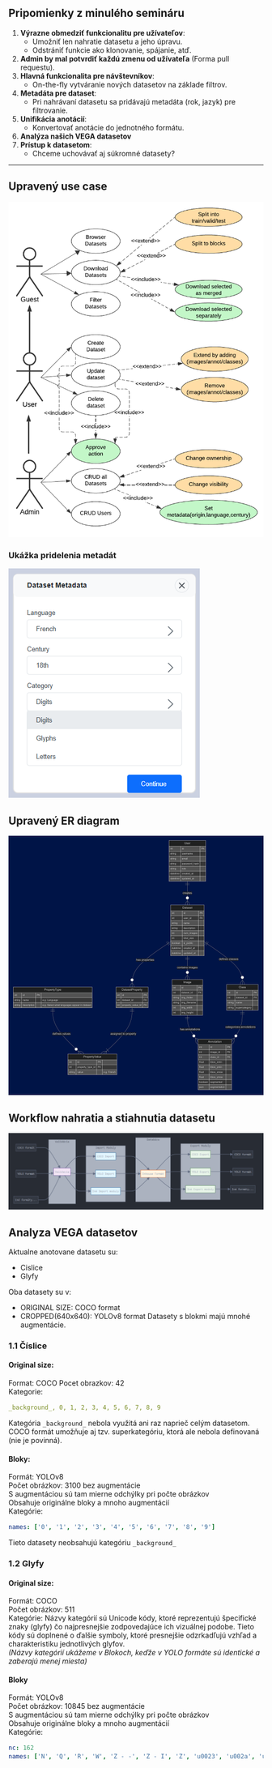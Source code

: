 ## Pripomienky z minulého semináru
1. **Výrazne obmedziť funkcionalitu pre užívateľov**:
   - Umožniť len nahratie datasetu a jeho úpravu.
   - Odstrániť funkcie ako klonovanie, spájanie, atď.
3. **Admin by mal potvrdiť každú zmenu od užívateľa** (Forma pull requestu).
4. **Hlavná funkcionalita pre návštevníkov**:  
   - On-the-fly vytváranie nových datasetov na základe filtrov.
5. **Metadáta pre dataset**:  
   - Pri nahrávaní datasetu sa pridávajú metadáta (rok, jazyk) pre filtrovanie.
7. **Unifikácia anotácií**:  
   - Konvertovať anotácie do jednotného formátu.
10. **Analýza našich VEGA datasetov**
9. **Prístup k datasetom**:
   - Chceme uchovávať aj súkromné datasety?

---

## Upravený use case
![Alt text](use_case_v2.png)

### Ukážka pridelenia metadát
![Alt text](preview.png)

## Upravený ER diagram
![Alt text](er_v2.png)

## Workflow nahratia a stiahnutia datasetu
![Alt text](converter.png)
## Analyza VEGA datasetov
Aktualne anotovane datasetu su:  
- Cislice
- Glyfy

Oba datasety su v:
- ORIGINAL SIZE: COCO format
- CROPPED(640x640): YOLOv8 format
Datasety s blokmi majú mnohé augmentácie.
### 1.1 Číslice
#### Original size:
Format: COCO
Pocet obrazkov: 42  
Kategorie:   
  ```yaml
  _background_, 0, 1, 2, 3, 4, 5, 6, 7, 8, 9
  ```  
Kategória `_background_` nebola využitá ani raz naprieč celým datasetom.  
COCO formát umožňuje aj tzv. superkategóriu, ktorá ale nebola definovaná (nie je povinná).

#### Bloky:
Formát: YOLOv8  
Počet obrázkov: 3100 bez augmentácie  
S augmentáciou sú tam mierne odchýlky pri počte obrázkov  
Obsahuje originálne bloky a mnoho augmentácií  
Kategórie:

```yaml
names: ['0', '1', '2', '3', '4', '5', '6', '7', '8', '9']
```
Tieto datasety neobsahujú kategóriu `_background_`
### 1.2 Glyfy
#### Original size:
Formát: COCO  
Počet obrázkov: 511  
Kategórie: Názvy kategórií sú Unicode kódy, ktoré reprezentujú špecifické znaky (glyfy) čo najpresnejšie zodpovedajúce ich vizuálnej podobe. Tieto kódy sú doplnené o ďalšie symboly, ktoré presnejšie odzrkadľujú vzhľad a charakteristiku jednotlivých glyfov.  
*(Názvy kategórií ukážeme v Blokoch, keďže v YOLO formáte sú identické a zaberajú menej miesta)*
#### Bloky
Formát: YOLOv8  
Počet obrázkov: 10845 bez augmentácie  
S augmentáciou sú tam mierne odchýlky pri počte obrázkov  
Obsahuje originálne bloky a mnoho augmentácií    
Kategórie:

```yaml
nc: 162
names: ['N', 'Q', 'R', 'W', 'Z - -', 'Z - I', 'Z', 'u0023', 'u002a', 'u003d', 'u0043', 'u0054', 'u006d', 'u00d8', 'u0186', 'u01c2 - -', 'u01c2', 'u01c3', 'u0223', 'u0236 - - -', 'u0236 - -', 'u0236', 'u0255', 'u0266', 'u0271 - I', 'u0271', 'u0273', 'u0293', 'u0294', 'u0295', 'u0391', 'u039b', 'u03a5', 'u03a9', 'u03b1', 'u03b2', 'u03b8', 'u03ba', 'u03bb', 'u03c0 D _', 'u03c0', 'u03c6', 'u03c7 - -', 'u03c7', 'u03c9', 'u03f4', 'u03fe', 'u03ff', 'u04ba', 'u0564', 'u06ba - -', 'u06ba', 'u07c2', 'u0ba3', 'u0ce7 - -', 'u0ce7', 'u0e87 - - - -', 'u0e87 - - -', 'u0e87 - -', 'u0e87', 'u0ebd - -', 'u0ebd', 'u10c5', 'u10dd', 'u13ce', 'u1433', 'u146b', 'u1472 U -', 'u1472', 'u1542', 'u1543', 'u1546', 'u166d', 'u1687', 'u1691', 'u1692', 'u1722', 'u1723', 'u1d13', 'u1d133', 'u1d15f R -', 'u1d48', 'u1d78f', 'u1dc9', 'u1f74b', 'u1f75e', 'u1f761', 'u1f76a', 'u2020', 'u2026', 'u20df D I', 'u20df U I', 'u20df', 'u2113', 'u2118', 'u2125', 'u2164', 'u2200', 'u221e - -', 'u221e', 'u2290', 'u2293', 'u2295', 'u22a1', 'u22a5', 'u22b8 L I', 'u231c', 'u231d', 'u2571 R - - -', 'u2571 R - -', 'u2571 R -', 'u25a1', 'u25b3 - _', 'u25b3', 'u25eb', 'u25ec', 'u25ef', 'u2609 D I I I', 'u2609 L - R -', 'u2609 U I I I', 'u2609 U I _ I', 'u2609', 'u260a', 'u263E', 'u263f', 'u2640', 'u2641', 'u2642', 'u2644', 'u2648', 'u264b', 'u264d', 'u2650', 'u2651', 'u2652', 'u26bb', 'u26db', 'u2723', 'u2733', 'u27c6', 'u27d2', 'u27dc R I', 'u27dc', 'u2909', 'u29b5', 'u29b6', 'u29df - I', 'u29df', 'u2a4b', 'u2a68', 'u2ad8', 'u2aef - I', 'u2aef', 'u2af0', 'u2b35', 'u2caf', 'u2cc0 - -', 'u2cc0', 'u3059', 'ua609', 'ua72b', 'ufeea']
```
